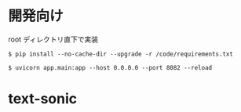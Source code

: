 # 開発向け

root ディレクトリ直下で実装

```
$ pip install --no-cache-dir --upgrade -r /code/requirements.txt

$ uvicorn app.main:app --host 0.0.0.0 --port 8082 --reload
```
# text-sonic
